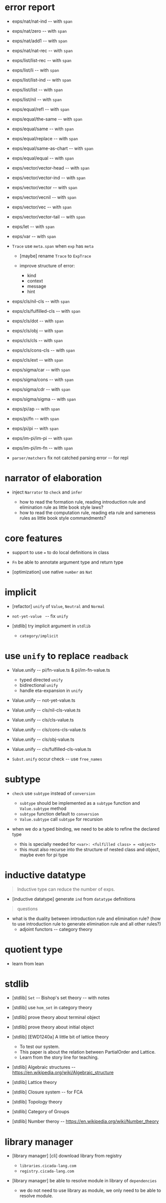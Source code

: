 # error report

- exps/nat/nat-ind -- with `span`
- exps/nat/zero -- with `span`
- exps/nat/add1 -- with `span`
- exps/nat/nat-rec -- with `span`

- exps/list/list-rec -- with `span`
- exps/list/li -- with `span`
- exps/list/list-ind -- with `span`
- exps/list/list -- with `span`
- exps/list/nil -- with `span`

- exps/equal/refl -- with `span`
- exps/equal/the-same -- with `span`
- exps/equal/same -- with `span`
- exps/equal/replace -- with `span`
- exps/equal/same-as-chart -- with `span`
- exps/equal/equal -- with `span`

- exps/vector/vector-head -- with `span`
- exps/vector/vector-ind -- with `span`
- exps/vector/vector -- with `span`
- exps/vector/vecnil -- with `span`
- exps/vector/vec -- with `span`
- exps/vector/vector-tail -- with `span`

- exps/let -- with `span`

- exps/var -- with `span`

- `Trace` use `meta.span` when `exp` has `meta`

  - [maybe] rename `Trace` to `ExpTrace`

  - improve structure of error:

    - kind
    - context
    - message
    - hint

- exps/cls/nil-cls -- with `span`
- exps/cls/fulfilled-cls -- with `span`
- exps/cls/dot -- with `span`
- exps/cls/obj -- with `span`
- exps/cls/cls -- with `span`
- exps/cls/cons-cls -- with `span`
- exps/cls/ext -- with `span`

- exps/sigma/car -- with `span`
- exps/sigma/cons -- with `span`
- exps/sigma/cdr -- with `span`
- exps/sigma/sigma -- with `span`

- exps/pi/ap -- with `span`
- exps/pi/fn -- with `span`
- exps/pi/pi -- with `span`

- exps/im-pi/im-pi -- with `span`
- exps/im-pi/im-fn -- with `span`

- `parser/matchers` fix not catched parsing error -- for repl

# narrator of elaboration

- inject `Narrator` to `check` and `infer`

  - how to read the formation rule, reading introduction rule and elimination rule as little book style laws?
  - how to read the computation rule, reading eta rule and sameness rules as little book style commandments?

# core features

- support to use `=` to do local definitions in class

- `Fn` be able to annotate argument type and return type

- [optimization] use native `number` as `Nat`

# implicit

- [refactor] `unify` of `Value`, `Neutral` and `Normal`

- `not-yet-value ` -- fix `unify`

- [stdlib] try implicit argument in `stdlib`

  - `category/implicit`

# use `unify` to replace `readback`

- Value.unify -- pi/fn-value.ts & pi/im-fn-value.ts

  - typed directed `unify`
  - bidirectional `unify`
  - handle eta-expansion in `unify`

- Value.unify -- not-yet-value.ts

- Value.unify -- cls/nil-cls-value.ts
- Value.unify -- cls/cls-value.ts
- Value.unify -- cls/cons-cls-value.ts
- Value.unify -- cls/obj-value.ts
- Value.unify -- cls/fulfilled-cls-value.ts

- `Subst.unify` occur check -- use `free_names`

# subtype

- `check` use `subtype` instead of `conversion`
  - `subtype` should be implemented as a `subtype` function and `Value.subtype` method
  - `subtype` function default to `conversion`
  - `Value.subtype` call `subtype` for recursion

- when we do a typed binding, we need to be able to refine the declared type
  - this is specially needed for `<var>: <fulfilled class> = <object>`
  - this must also recurse into the structure of nested class and object, maybe even for pi type

# inductive datatype

> Inductive type can reduce the number of exps.

- [inductive datatype] generate `ind` from `datatype` definitions

> questions

- what is the duality between introduction rule and elimination rule?
  (how to use introduction rule to generate elimination rule and all other rules?)
  - adjoint functors -- category theory

# quotient type

- learn from lean

# stdlib

- [stdlib] `Set` -- Bishop's set theory -- with notes

- [stdlib] use `hom_set` in category theory
- [stdlib] prove theory about terminal object
- [stdlib] prove theory about initial object

- [stdlib] [EWD1240a] A little bit of lattice theory
  - To test our system.
  - This paper is about the relation between PartialOrder and Lattice.
  - Learn from the story line for teaching.

- [stdlib] Algebraic structures -- https://en.wikipedia.org/wiki/Algebraic_structure
- [stdlib] Lattice theory
- [stdlib] Closure system -- for FCA
- [stdlib] Topology theory
- [stdlib] Category of Groups
- [stdlib] Number theroy -- https://en.wikipedia.org/wiki/Number_theory

# library manager

- [library manager] [cli] download library from registry

  - `libraries.cicada-lang.com`
  - `registry.cicada-lang.com`

- [library manager] be able to resolve module in library of `dependencies`

  - we do not need to use library as module,
    we only need to be able to resolve module.
